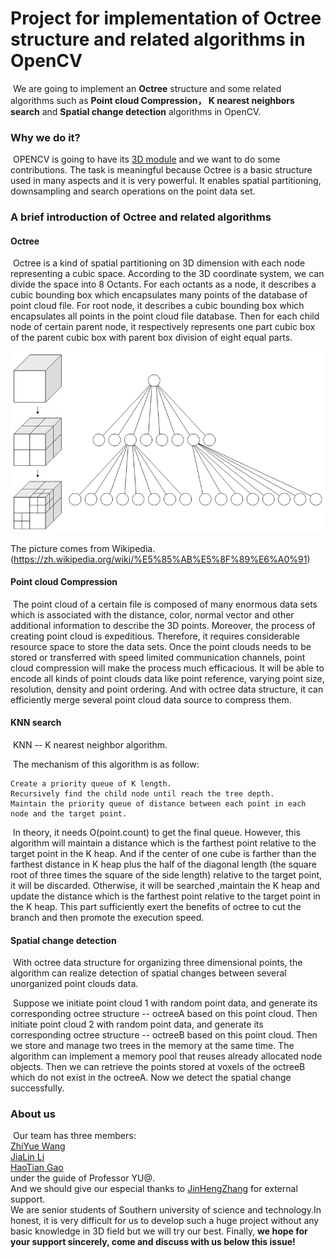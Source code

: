 # Project for implementation of Octree structure and related algorithms in OpenCV

​	We are going to implement an **Octree** structure and some related algorithms such as **Point cloud Compression， K nearest neighbors search** and **Spatial change detection** algorithms in OpenCV.

### Why we do it?

​	OPENCV is going to have its [3D module](https://github.com/opencv/opencv/wiki/OE-33.-3D-Module
) and we want to do some contributions. The task is meaningful because Octree is a basic structure used in many aspects and it is very powerful. It enables spatial partitioning, downsampling and search operations on the point data set.

### A brief introduction of Octree and related algorithms

#### Octree

​	Octree is a kind of spatial partitioning on 3D dimension with each node representing a cubic space. According to the 3D coordinate system, we can divide the space into 8 Octants. For each octants as a node, it describes a cubic bounding box which encapsulates many points of the database of point cloud file. For root node, it describes a cubic bounding box which encapsulates all points in the point cloud file database. Then for each child node of certain parent node, it respectively represents one part cubic box of the parent cubic box with parent box division of eight equal parts.

![image](https://github.com/LIKP0/Octree/blob/main/other_src/octree.png)

The picture comes from Wikipedia.(https://zh.wikipedia.org/wiki/%E5%85%AB%E5%8F%89%E6%A0%91)

#### Point cloud Compression

​	The point cloud of a certain file is composed of many enormous data sets which is associated with the distance, color, normal vector and other additional information to describe the 3D points. Moreover, the process of creating point cloud is expeditious. Therefore, it requires considerable resource space to store the data sets. Once the point clouds needs to be stored or transferred with speed limited communication channels, point cloud compression will make the process much efficacious. It will be able to encode all kinds of point clouds data like point reference, varying point size, resolution, density and point ordering. And with octree data structure, it can efficiently merge several point cloud data source to compress them.

####  KNN search

​	KNN -- K nearest neighbor algorithm.

​	The mechanism of this algorithm is as follow:

```
Create a priority queue of K length.
Recursively find the child node until reach the tree depth.
Maintain the priority queue of distance between each point in each node and the target point.
```

​	In theory, it needs O(point.count) to get the final queue. However, this algorithm will maintain a distance which is the farthest point relative to the target point in the K heap. And if the center of one cube is farther than the farthest distance in K heap plus the half of the diagonal length (the square root of three times the square of the side length) relative to the target point, it will be discarded. Otherwise, it will be searched ,maintain the K heap and update the distance which is the farthest point relative to the target point in the K heap. This part sufficiently exert the benefits of octree to cut the branch and then promote the execution speed.

#### **Spatial change detection**

​	With octree data structure for organizing three dimensional points, the algorithm can realize detection of spatial changes between several unorganized point clouds data. 

​	Suppose we initiate point cloud 1 with random point data, and generate its corresponding octree structure -- octreeA based on this point cloud. Then initiate point cloud 2 with random point data, and generate its corresponding octree structure -- octreeB based on this point cloud. Then we store and manage two trees in the memory at the same time. The algorithm can implement a memory pool that reuses already allocated node objects. Then we can retrieve the points stored at voxels of the octreeB which do not exist in the octreeA. Now we detect the spatial change successfully.

### About us

​	Our team has three members: <br/>[ZhiYue Wang](https://github.com/wangihzyue)
                             <br/>[JiaLin Li](https://github.com/LIKP0)
                             <br/>[HaoTian Gao](https://github.com/Jimmy-7664)
                              <br/>under the guide of Professor YU@.
  <br/>And we should give our especial thanks to [JinHengZhang](https://github.com/JinhengZhang) for external support.
  <br/>We are senior students of Southern university of science and technology.In honest, it is very difficult for us to develop such a huge project without any basic knowledge in 3D field but we will try our best. Finally, **we hope for your support sincerely, come and discuss with us below this issue!**
